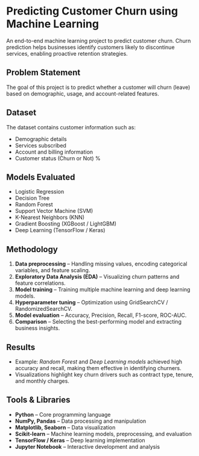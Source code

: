 # Predicting Customer Churn using Machine Learning

An end-to-end machine learning project to predict customer churn. Churn prediction helps businesses identify customers likely to discontinue services, enabling proactive retention strategies.

## Problem Statement
The goal of this project is to predict whether a customer will churn (leave) based on demographic, usage, and account-related features.

## Dataset
The dataset contains customer information such as:
- Demographic details  
- Services subscribed  
- Account and billing information  
- Customer status (Churn or Not)  %

## Models Evaluated
- Logistic Regression  
- Decision Tree  
- Random Forest  
- Support Vector Machine (SVM)  
- K-Nearest Neighbors (KNN)  
- Gradient Boosting (XGBoost / LightGBM)  
- Deep Learning (TensorFlow / Keras)  

## Methodology
1. **Data preprocessing** – Handling missing values, encoding categorical variables, and feature scaling.  
2. **Exploratory Data Analysis (EDA)** – Visualizing churn patterns and feature correlations.  
3. **Model training** – Training multiple machine learning and deep learning models.  
4. **Hyperparameter tuning** – Optimization using GridSearchCV / RandomizedSearchCV.  
5. **Model evaluation** – Accuracy, Precision, Recall, F1-score, ROC-AUC.  
6. **Comparison** – Selecting the best-performing model and extracting business insights.  

## Results
- Example: *Random Forest* and *Deep Learning models* achieved high accuracy and recall, making them effective in identifying churners.  
- Visualizations highlight key churn drivers such as contract type, tenure, and monthly charges.  

## Tools & Libraries
- **Python** – Core programming language  
- **NumPy, Pandas** – Data processing and manipulation  
- **Matplotlib, Seaborn** – Data visualization  
- **Scikit-learn** – Machine learning models, preprocessing, and evaluation  
- **TensorFlow / Keras** – Deep learning implementation  
- **Jupyter Notebook** – Interactive development and analysis  
